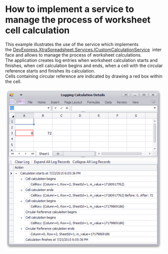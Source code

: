 # How to implement a service to manage the process of worksheet cell calculation


This example illustrates the use of the service which implements the <a href="http://help.devexpress.com/#CoreLibraries/clsDevExpressXtraSpreadsheetServicesICustomCalculationServicetopic">DevExpress.XtraSpreadsheet.Services.ICustomCalculationService</a>  interface and allows to manage the process of worksheet calculations.<br />The application creates log entries when worksheet calculation starts and finishes, when cell calculation begins and ends, when a cell with the circular reference starts and finishes its calculation.<br />Cells containing circular reference are indicated by drawing a red box within the cell.<br /><br /><img src="https://raw.githubusercontent.com/DevExpress-Examples/how-to-implement-a-service-to-manage-the-process-of-worksheet-cell-calculation-t270403/15.1.5+/media/9fc8a8af-314d-11e5-80bf-00155d62480c.png"><br /><br />

<br/>


